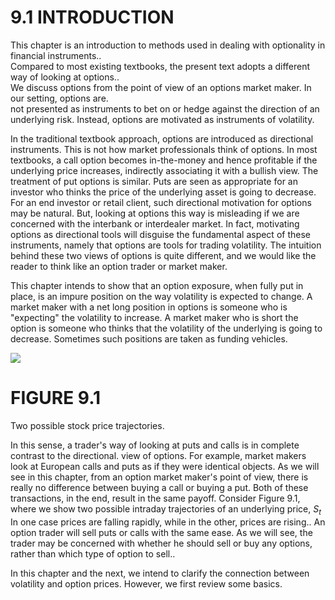 # 9.1 INTRODUCTION  

This chapter is an introduction to methods used in dealing with optionality in financial instruments..   
Compared to most existing textbooks, the present text adopts a different way of looking at options..   
We discuss options from the point of view of an options market maker. In our setting, options are.   
not presented as instruments to bet on or hedge against the direction of an underlying risk. Instead, options are motivated as instruments of volatility.  

In the traditional textbook approach, options are introduced as directional instruments. This is not how market professionals think of options. In most textbooks, a call option becomes in-the-money and hence profitable if the underlying price increases, indirectly associating it with a bullish view. The treatment of put options is similar. Puts are seen as appropriate for an investor who thinks the price of the underlying asset is going to decrease. For an end investor or retail client, such directional motivation for options may be natural. But, looking at options this way is misleading if we are concerned with the interbank or interdealer market. In fact, motivating options as directional tools will disguise the fundamental aspect of these instruments, namely that options are tools for trading volatility. The intuition behind these two views of options is quite different, and we would like the reader to think like an option trader or market maker.  

This chapter intends to show that an option exposure, when fully put in place, is an impure position on the way volatility is expected to change. A market maker with a net long position in options is someone who is "expecting" the volatility to increase. A market maker who is short the option is someone who thinks that the volatility of the underlying is going to decrease. Sometimes such positions are taken as funding vehicles.  

![](images/c6959350a48c721ab5bc4856db7a94d24ceaebe5aa2256c6c9aecbf32b3d78ff.jpg)  

# FIGURE 9.1  

Two possible stock price trajectories.  

In this sense, a trader's way of looking at puts and calls is in complete contrast to the directional. view of options. For example, market makers look at European calls and puts as if they were identical objects. As we will see in this chapter, from an option market maker's point of view, there is really no difference between buying a call or buying a put. Both of these transactions, in the end, result in the same payoff. Consider Figure 9.1, where we show two possible intraday trajectories of an underlying price, $S_{t}$ In one case prices are falling rapidly, while in the other, prices are rising.. An option trader will sell puts or calls with the same ease. As we will see, the trader may be concerned with whether he should sell or buy any options, rather than which type of option to sell..  

In this chapter and the next, we intend to clarify the connection between volatility and option prices. However, we first review some basics.  
